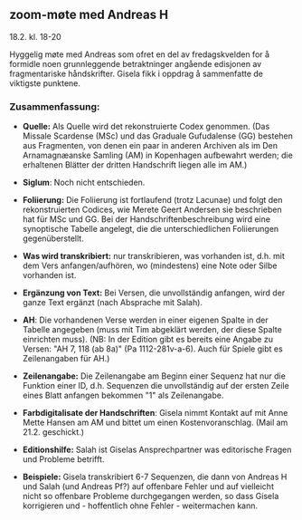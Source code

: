 ## zoom-møte med Andreas H

18.2. kl. 18-20

Hyggelig møte med Andreas som ofret en del av fredagskvelden for å formidle noen grunnleggende betraktninger angående edisjonen av fragmentariske håndskrifter. Gisela fikk i oppdrag å sammenfatte de viktigste punktene.

### Zusammenfassung:

- <b>Quelle:</b> Als Quelle wird det rekonstruierte Codex genommen.  (Das Missale Scardense (MSc) und das Graduale Gufudalense (GG) bestehen aus Fragmenten, von denen ein paar in anderen Archiven als im Den Arnamagnæanske Samling (AM) in Kopenhagen aufbewahrt werden; die erhaltenen Blätter der dritten Handschrift liegen alle im AM.)

- <b>Siglum</b>: Noch nicht entschieden.

- <b>Foliierung:</b> Die Foliierung ist fortlaufend (trotz Lacunae) und folgt den rekonstruierten Codices, wie Merete Geert Andersen sie beschrieben hat für MSc und GG.  Bei der Handschriftenbeschreibung wird eine synoptische Tabelle angelegt, die die unterschiedlichen Foliierungen gegenüberstellt.

- <b>Was wird transkribiert:</b> nur transkribieren, was vorhanden ist, d.h. mit dem Vers anfangen/aufhören, wo (mindestens) eine Note oder Silbe vorhanden ist.

- <b>Ergänzung von Text:</b> Bei Versen, die unvollständig anfangen, wird der ganze Text ergänzt (nach Absprache mit Salah).

- <b>AH</b>: Die vorhandenen Verse werden in einer eigenen Spalte in der Tabelle angegeben (muss mit Tim abgeklärt werden, der diese Spalte einrichten muss).  (NB: In der Edition gibt es bereits eine Angabe zu Versen: "AH 7, 118 (ab 8a)" (Pa 1112-281v-a-6). Auch für Spiele gibt es Zeilenangaben für AH.)

- <b>Zeilenangabe:</b> Die Zeilenangabe am Beginn einer Sequenz hat nur die Funktion einer ID, d.h. Sequenzen die unvollständig auf der ersten Zeile eines Blatt anfangen bekommen "1" als Zeilenangabe.

- <b>Farbdigitalisate der Handschriften</b>: Gisela nimmt Kontakt auf mit Anne Mette Hansen am AM und bittet um einen Kostenvoranschlag. (Mail am 21.2. geschickt.)

- <b>Editionshilfe:</b> Salah ist Giselas Ansprechpartner was editorische Fragen und Probleme betrifft.

- <b>Beispiele:</b> Gisela transkribiert 6-7 Sequenzen, die dann von Andreas H und Salah (und Andreas Pf?) auf offenbare Fehler und auf vielleicht nicht so offenbare Probleme durchgegangen werden, so dass Gisela korrigieren und - hoffentlich ohne Fehler - weitermachen kann.
